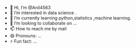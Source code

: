 - 👋 Hi, I’m @Anil4563
- 👀 I’m interested in  data science .
- 🌱 I’m currently learning  python,statistics ,machine learning.
- 💞️ I’m looking to collaborate on ...
- 📫 How to reach me by mail
- 😄 Pronouns: ...
- ⚡ Fun fact: ...

<!---
Anil4563/Anil4563 is a ✨ special ✨ repository because its `README.md` (this file) appears on your GitHub profile.
You can click the Preview link to take a look at your changes.
--->
